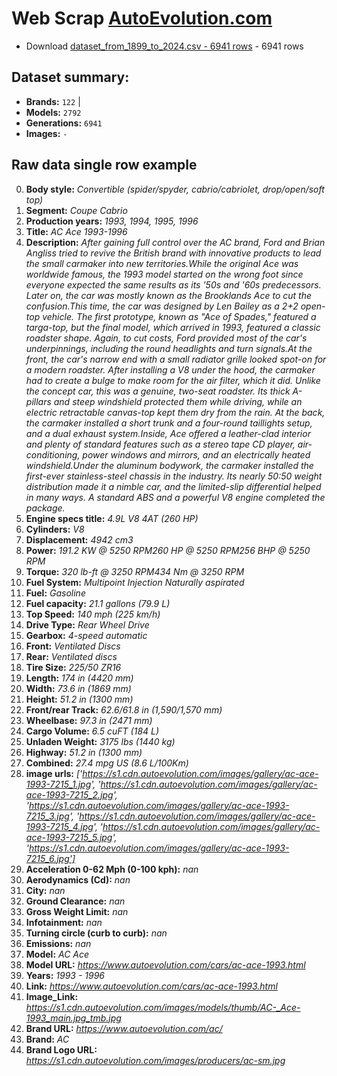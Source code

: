 # Web Scrap [AutoEvolution.com](https://www.autoevolution.com/)

* Download [dataset_from_1899_to_2024.csv - 6941 rows](https://github.com/redrum88/autoevolution/raw/main/data/dataset_from_1899_to_2024.csv)  - 6941 rows

## Dataset summary:
* **Brands:** `122` |
* **Models:** `2792` 
* **Generations:** `6941`
* **Images:** `-`

## Raw data single row example

0. **Body style:** *Convertible (spider/spyder, cabrio/cabriolet, drop/open/soft top)*
1. **Segment:** *Coupe Cabrio*
2. **Production years:** *1993, 1994, 1995, 1996*
3. **Title:** *AC  Ace 1993-1996*
4. **Description:** *After gaining full control over the AC brand, Ford and Brian Angliss tried to revive the British brand with innovative products to lead the small carmaker into new territories.While the original Ace was worldwide famous, the 1993 model started on the wrong foot since everyone expected the same results as its '50s and '60s predecessors. Later on, the car was mostly known as the Brooklands Ace to cut the confusion.This time, the car was designed by Len Bailey as a 2+2 open-top vehicle. The first prototype, known as "Ace of Spades," featured a targa-top, but the final model, which arrived in 1993, featured a classic roadster shape. Again, to cut costs, Ford provided most of the car's underpinnings, including the round headlights and turn signals.At the front, the car's narrow end with a small radiator grille looked spot-on for a modern roadster. After installing a V8 under the hood, the carmaker had to create a bulge to make room for the air filter, which it did. Unlike the concept car, this was a genuine, two-seat roadster. Its thick A-pillars and steep windshield protected them while driving, while an electric retractable canvas-top kept them dry from the rain. At the back, the carmaker installed a short trunk and a four-round taillights setup, and a dual exhaust system.Inside, Ace offered a leather-clad interior and plenty of standard features such as a stereo tape CD player, air-conditioning, power windows and mirrors, and an electrically heated windshield.Under the aluminum bodywork, the carmaker installed the first-ever stainless-steel chassis in the industry. Its nearly 50:50 weight distribution made it a nimble car, and the limited-slip differential helped in many ways. A standard ABS and a powerful V8 engine completed the package.*
5. **Engine specs title:** *4.9L V8 4AT (260 HP)*
6. **Cylinders:** *V8*
7. **Displacement:** *4942 cm3*
8. **Power:** *191.2 KW @ 5250 RPM260 HP @ 5250 RPM256 BHP @ 5250 RPM*
9. **Torque:** *320 lb-ft @ 3250 RPM434 Nm @ 3250 RPM*
10. **Fuel System:** *Multipoint Injection Naturally aspirated*
11. **Fuel:** *Gasoline*
12. **Fuel capacity:** *21.1 gallons (79.9 L)*
13. **Top Speed:** *140 mph (225 km/h)*
14. **Drive Type:** *Rear Wheel Drive*
15. **Gearbox:** *4-speed automatic*
16. **Front:** *Ventilated Discs*
17. **Rear:** *Ventilated discs*
18. **Tire Size:** *225/50 ZR16*
19. **Length:** *174 in (4420 mm)*
20. **Width:** *73.6 in (1869 mm)*
21. **Height:** *51.2 in (1300 mm)*
22. **Front/rear Track:** *62.6/61.8 in (1,590/1,570 mm)*
23. **Wheelbase:** *97.3 in (2471 mm)*
24. **Cargo Volume:** *6.5 cuFT (184 L)*
25. **Unladen Weight:** *3175 lbs (1440 kg)*
26. **Highway:** *51.2 in (1300 mm)*
27. **Combined:** *27.4 mpg US (8.6 L/100Km)*
28. **image urls:** *['https://s1.cdn.autoevolution.com/images/gallery/ac-ace-1993-7215_1.jpg', 'https://s1.cdn.autoevolution.com/images/gallery/ac-ace-1993-7215_2.jpg', 'https://s1.cdn.autoevolution.com/images/gallery/ac-ace-1993-7215_3.jpg', 'https://s1.cdn.autoevolution.com/images/gallery/ac-ace-1993-7215_4.jpg', 'https://s1.cdn.autoevolution.com/images/gallery/ac-ace-1993-7215_5.jpg', 'https://s1.cdn.autoevolution.com/images/gallery/ac-ace-1993-7215_6.jpg']*
29. **Acceleration 0-62 Mph (0-100 kph):** *nan*
30. **Aerodynamics (Cd):** *nan*
31. **City:** *nan*
32. **Ground Clearance:** *nan*
33. **Gross Weight Limit:** *nan*
34. **Infotainment:** *nan*
35. **Turning circle (curb to curb):** *nan*
36. **Emissions:** *nan*
37. **Model:** *AC  Ace*
38. **Model URL:** *https://www.autoevolution.com/cars/ac-ace-1993.html*
39. **Years:** *1993 - 1996*
40. **Link:** *https://www.autoevolution.com/cars/ac-ace-1993.html*
41. **Image_Link:** *https://s1.cdn.autoevolution.com/images/models/thumb/AC-_Ace-1993_main.jpg_tmb.jpg*
42. **Brand URL:** *https://www.autoevolution.com/ac/*
43. **Brand:** *AC*
44. **Brand Logo URL:** *https://s1.cdn.autoevolution.com/images/producers/ac-sm.jpg*

